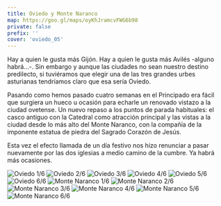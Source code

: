 ```yaml
---
title: Oviedo y Monte Naranco
map: https://goo.gl/maps/oyKhJramcvFWG6b98
private: false
prefix: ''
cover: 'oviedo_05'
---
```

Hay a quien le gusta más Gijón. Hay a quien le gusta más Avilés -alguno habrá...-. Sin embargo y aunque las ciudades no sean nuestro destino predilecto, si tuviéramos que elegir una de las tres grandes urbes asturianas tendríamos claro que esa sería Oviedo.

Pasando como hemos pasado cuatro semanas en el Principado era fácil que surgiera un hueco u ocasión para echarle un renovado vistazo a la ciudad ovetense. Un nuevo repaso a los puntos de parada habituales: el casco antiguo con la Catedral como atracción principal y las vistas a la ciudad desde lo más alto del Monte Naranco, con la compañía de la imponente estatua de piedra del Sagrado Corazón de Jesús.

Esta vez el efecto llamada de un día festivo nos hizo renunciar a pasar nuevamente por las dos iglesias a medio camino de la cumbre. Ya habrá más ocasiones.

![Oviedo 1/6](oviedo_01)
![Oviedo 2/6](oviedo_02)
![Oviedo 3/6](oviedo_03)
![Oviedo 4/6](oviedo_04)
![Oviedo 5/6](oviedo_05)
![Oviedo 6/6](oviedo_06)
![Monte Naranco 1/6](monte_naranco_01)
![Monte Naranco 2/6](monte_naranco_02)
![Monte Naranco 3/6](monte_naranco_03)
![Monte Naranco 4/6](monte_naranco_04)
![Monte Naranco 5/6](monte_naranco_05)
![Monte Naranco 6/6](monte_naranco_06)